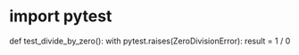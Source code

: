 # import pytest

def test_divide_by_zero():
    with pytest.raises(ZeroDivisionError):
        result = 1 / 0
        
